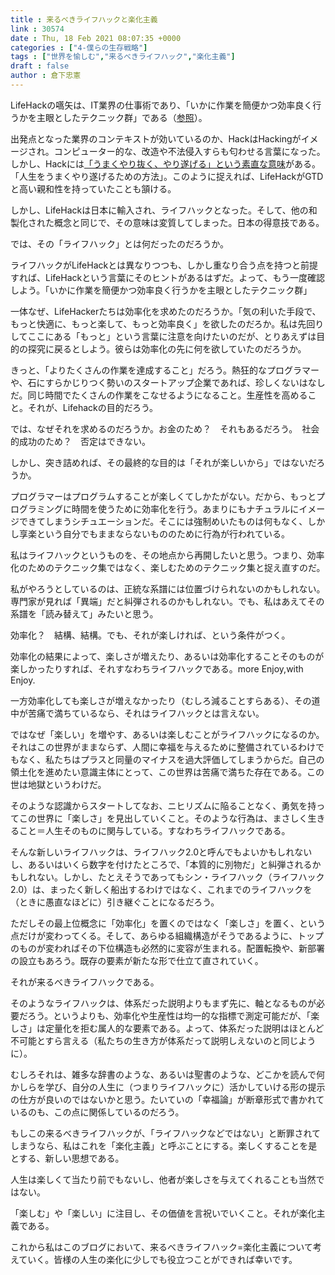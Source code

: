 ```yaml
---
title : 来るべきライフハックと楽化主義
link : 30574
date : Thu, 18 Feb 2021 08:07:35 +0000
categories : ["4-僕らの生存戦略"]
tags : ["世界を愉しむ","来るべきライフハック","楽化主義"]
draft : false
author : 倉下忠憲
---
```


LifeHackの嚆矢は、IT業界の仕事術であり、「いかに作業を簡便かつ効率良く行うかを主眼としたテクニック群」である（<a href="https://ja.wikipedia.org/wiki/Lifehack">参照</a>）。

出発点となった業界のコンテキストが効いているのか、HackはHackingがイメージされ。コンピューター的な、改造や不法侵入すらも匂わせる言葉になった。しかし、Hackには<a href="https://eow.alc.co.jp/search?q=hack">「うまくやり抜く、やり遂げる」という素直な意味</a>がある。「人生をうまくやり遂げるための方法」。このように捉えれば、LifeHackがGTDと高い親和性を持っていたことも頷ける。

しかし、LifeHackは日本に輸入され、ライフハックとなった。そして、他の和製化された概念と同じで、その意味は変質してしまった。日本の得意技である。

では、その「ライフハック」とは何だったのだろうか。

ライフハックがLifeHackとは異なりつつも、しかし重なり合う点を持つと前提すれば、LifeHackという言葉にそのヒントがあるはずだ。よって、もう一度確認しよう。「いかに作業を簡便かつ効率良く行うかを主眼としたテクニック群」

一体なぜ、LifeHackerたちは効率化を求めたのだろうか。「気の利いた手段で、もっと快適に、もっと楽して、もっと効率良く」を欲したのだろか。私は先回りしてここにある「もっと」という言葉に注意を向けたいのだが、とりあえずは目的の探究に戻るとしよう。彼らは効率化の先に何を欲していたのだろうか。

きっと、「よりたくさんの作業を達成すること」だろう。熱狂的なプログラマーや、石にすらかじりつく勢いのスタートアップ企業であれば、珍しくないはなしだ。同じ時間でたくさんの作業をこなせるようになること。生産性を高めること。それが、Lifehackの目的だろう。

では、なぜそれを求めるのだろうか。お金のため？　それもあるだろう。　社会的成功のため？　否定はできない。

しかし、突き詰めれば、その最終的な目的は「それが楽しいから」ではないだろうか。

プログラマーはプログラムすることが楽しくてしかたがない。だから、もっとプログラミングに時間を使うために効率化を行う。あまりにもナチュラルにイメージできてしまうシチュエーションだ。そこには強制めいたものは何もなく、しかし享楽という自分でもままならないもののために行為が行われている。

私はライフハックというものを、その地点から再開したいと思う。つまり、効率化のためのテクニック集ではなく、楽しむためのテクニック集と捉え直すのだ。

私がやろうとしているのは、正統な系譜には位置づけられないのかもしれない。専門家が見れば「異端」だと糾弾されるのかもしれない。でも、私はあえてその系譜を「読み替えて」みたいと思う。

効率化？　結構、結構。でも、それが楽しければ、という条件がつく。

効率化の結果によって、楽しさが増えたり、あるいは効率化することそのものが楽しかったりすれば、それすなわちライフハックである。more Enjoy,with Enjoy.

一方効率化しても楽しさが増えなかったり（むしろ減ることすらある）、その道中が苦痛で満ちているなら、それはライフハックとは言えない。

ではなぜ「楽しい」を増やす、あるいは楽しむことがライフハックになるのか。それはこの世界がままならず、人間に幸福を与えるために整備されているわけでもなく、私たちはプラスと同量のマイナスを過大評価してしまうからだ。自己の領土化を進めたい意識主体にとって、この世界は苦痛で満ちた存在である。この世は地獄というわけだ。

そのような認識からスタートしてなお、ニヒリズムに陥ることなく、勇気を持ってこの世界に「楽しさ」を見出していくこと。そのような行為は、まさしく生きること＝人生そのものに関与している。すなわちライフハックである。

そんな新しいライフハックは、ライフハック2.0と呼んでもよいかもしれないし、あるいはいくら数字を付けたところで、「本質的に別物だ」と糾弾されるかもしれない。しかし、たとえそうであってもシン・ライフハック（ライフハック2.0）は、まったく新しく船出するわけではなく、これまでのライフハックを（ときに愚直なほどに）引き継ぐことになるだろう。

ただしその最上位概念に「効率化」を置くのではなく「楽しさ」を置く、という点だけが変わってくる。そして、あらゆる組織構造がそうであるように、トップのものが変わればその下位構造も必然的に変容が生まれる。配置転換や、新部署の設立もあろう。既存の要素が新たな形で仕立て直されていく。

それが来るべきライフハックである。

そのようなライフハックは、体系だった説明よりもまず先に、軸となるものが必要だろう。というよりも、効率化や生産性は均一的な指標で測定可能だが、「楽しさ」は定量化を拒む属人的な要素である。よって、体系だった説明はほとんど不可能とすら言える（私たちの生き方が体系だって説明しえないのと同じように）。

むしろそれは、雑多な辞書のような、あるいは聖書のような、どこかを読んで何かしらを学び、自分の人生に（つまりライフハックに）活かしていける形の提示の仕方が良いのではないかと思う。たいていの「幸福論」が断章形式で書かれているのも、この点に関係しているのだろう。

もしこの来るべきライフハックが、「ライフハックなどではない」と断罪されてしまうなら、私はこれを「楽化主義」と呼ぶことにする。楽しくすることを是とする、新しい思想である。

人生は楽しくて当たり前でもないし、他者が楽しさを与えてくれることも当然ではない。

「楽しむ」や「楽しい」に注目し、その価値を言祝いでいくこと。それが楽化主義である。

これから私はこのブログにおいて、来るべきライフハック=楽化主義について考えていく。皆様の人生の楽化に少しでも役立つことができれば幸いです。